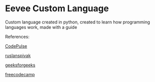 # Eevee Custom Language

Custom language created in python, created to learn how programming languages work, made with a guide

References:

[CodePulse](https://www.youtube.com/watch?v=Eythq9848Fg&list=PLZQftyCk7_SdoVexSmwy_tBgs7P0b97yD)

[ruslanspivak](https://ruslanspivak.com/lsbasi-part1/)

[geeksforgeeks](https://www.geeksforgeeks.org/how-to-create-a-programming-language-using-python/)

[freecodecamp](https://www.freecodecamp.org/news/the-programming-language-pipeline-91d3f449c919/)
